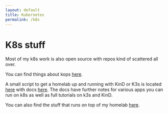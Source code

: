 ```yaml
---
layout: default
title: Kubernetes
permalink: /k8s
---
```


# K8s stuff

Most of my k8s work is also open source with repos kind of scattered all over.

You can find things about kops [here](https://github.com/jessebot/terraform-kops-sample).

A small script to get a homelab up and running with KinD or K3s is located [here](https://github.com/jessebot/smol_k8s_homelab) with docs [here](https://jessebot.github.io/smol_k8s_homelab/). The docs have further notes for various apps you can run on k8s as well as full tutorials on k3s and KinD.

You can also find the stuff that runs on top of my homelab [here](https://gitlab.com/vleermuis_tech/goobernetes).
